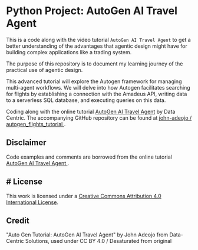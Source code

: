 # Python Project: AutoGen AI Travel Agent

This is a code along with the video tutorial `AutoGen AI Travel Agent` to get a better understanding of the advantages that agentic design might have for building complex applications like a trading system.

The purpose of this repository is to document my learning journey of the practical use of agentic design.

This advanced tutorial will explore the Autogen framework for managing multi-agent workflows. We will delve into how Autogen facilitates searching for flights by establishing a connection with the Amadeus API, writing data to a serverless SQL database, and executing queries on this data.

Coding along with the online tutorial [AutoGen AI Travel Agent](https://www.youtube.com/watch?v=bEld-pRTsO8) by Data Centric. The accompanying GitHub repository can be found at [ john-adeojo /
autogen_flights_tutorial ](https://github.com/john-adeojo/autogen_flights_tutorial/tree/main).

## Disclaimer

Code examples and comments are borrowed from the online tutorial [AutoGen AI Travel Agent ](https://www.youtube.com/watch?v=bEld-pRTsO8).

## # License

This work is licensed under a [Creative Commons Attribution 4.0 International License](http://creativecommons.org/licenses/by/4.0/).

## Credit

"Auto Gen Tutorial: AutoGen AI Travel Agent" by John Adeojo from Data-Centric Solutions, used under CC BY 4.0 / Desaturated from original
